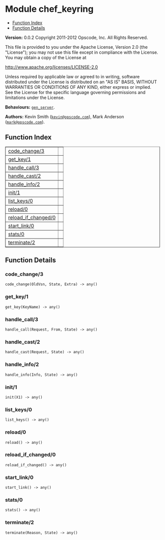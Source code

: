 

# Module chef_keyring #
* [Function Index](#index)
* [Function Details](#functions)

__Version:__ 0.0.2
Copyright 2011-2012 Opscode, Inc. All Rights Reserved.

This file is provided to you under the Apache License,
Version 2.0 (the "License"); you may not use this file
except in compliance with the License.  You may obtain
a copy of the License at

http://www.apache.org/licenses/LICENSE-2.0

Unless required by applicable law or agreed to in writing,
software distributed under the License is distributed on an
"AS IS" BASIS, WITHOUT WARRANTIES OR CONDITIONS OF ANY
KIND, either express or implied.  See the License for the
specific language governing permissions and limitations
under the License.


__Behaviours:__ [`gen_server`](gen_server.md).

__Authors:__ Kevin Smith ([`kevin@opscode.com`](mailto:kevin@opscode.com)), Mark Anderson ([`mark@opscode.com`](mailto:mark@opscode.com)).
<a name="index"></a>

## Function Index ##


<table width="100%" border="1" cellspacing="0" cellpadding="2" summary="function index"><tr><td valign="top"><a href="#code_change-3">code_change/3</a></td><td></td></tr><tr><td valign="top"><a href="#get_key-1">get_key/1</a></td><td></td></tr><tr><td valign="top"><a href="#handle_call-3">handle_call/3</a></td><td></td></tr><tr><td valign="top"><a href="#handle_cast-2">handle_cast/2</a></td><td></td></tr><tr><td valign="top"><a href="#handle_info-2">handle_info/2</a></td><td></td></tr><tr><td valign="top"><a href="#init-1">init/1</a></td><td></td></tr><tr><td valign="top"><a href="#list_keys-0">list_keys/0</a></td><td></td></tr><tr><td valign="top"><a href="#reload-0">reload/0</a></td><td></td></tr><tr><td valign="top"><a href="#reload_if_changed-0">reload_if_changed/0</a></td><td></td></tr><tr><td valign="top"><a href="#start_link-0">start_link/0</a></td><td></td></tr><tr><td valign="top"><a href="#stats-0">stats/0</a></td><td></td></tr><tr><td valign="top"><a href="#terminate-2">terminate/2</a></td><td></td></tr></table>


<a name="functions"></a>

## Function Details ##

<a name="code_change-3"></a>

### code_change/3 ###

`code_change(OldVsn, State, Extra) -> any()`


<a name="get_key-1"></a>

### get_key/1 ###

`get_key(KeyName) -> any()`


<a name="handle_call-3"></a>

### handle_call/3 ###

`handle_call(Request, From, State) -> any()`


<a name="handle_cast-2"></a>

### handle_cast/2 ###

`handle_cast(Request, State) -> any()`


<a name="handle_info-2"></a>

### handle_info/2 ###

`handle_info(Info, State) -> any()`


<a name="init-1"></a>

### init/1 ###

`init(X1) -> any()`


<a name="list_keys-0"></a>

### list_keys/0 ###

`list_keys() -> any()`


<a name="reload-0"></a>

### reload/0 ###

`reload() -> any()`


<a name="reload_if_changed-0"></a>

### reload_if_changed/0 ###

`reload_if_changed() -> any()`


<a name="start_link-0"></a>

### start_link/0 ###

`start_link() -> any()`


<a name="stats-0"></a>

### stats/0 ###

`stats() -> any()`


<a name="terminate-2"></a>

### terminate/2 ###

`terminate(Reason, State) -> any()`


